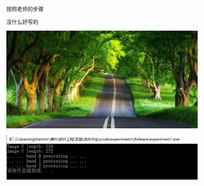 按照老师的步骤

没什么好写的



![image](https://github.com/mangorr/SE-experiment1/blob/master/trees.JPG)

![image](https://github.com/mangorr/SE-experiment1/blob/master/result.JPG)                                                                                                                                                                                

